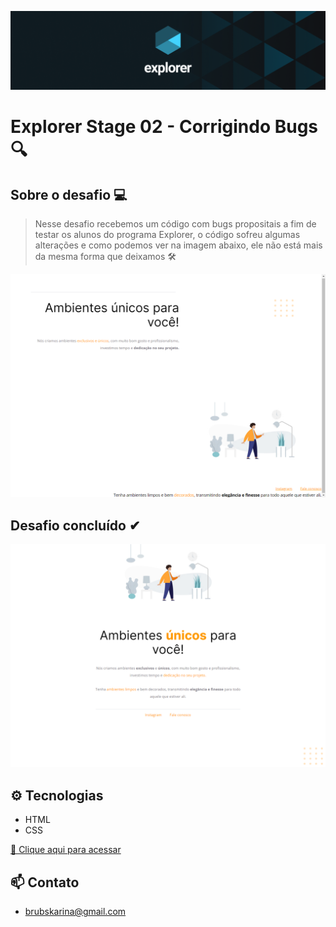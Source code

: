 ![preview](./images/explorer.png)

# Explorer Stage 02 - Corrigindo Bugs 🔍

## Sobre o desafio 💻

>Nesse desafio recebemos um código com bugs propositais a fim de testar os alunos do programa Explorer, o código sofreu algumas alterações e como podemos ver na imagem abaixo, ele não está mais da mesma forma que deixamos 🛠


![preview](./images/preview1.png)


## Desafio concluído ✔
![preview](./images/preview.png)



## ⚙ Tecnologias
- HTML
- CSS

[🔗 Clique aqui para acessar](https://brunakarina.github.io./corrigindo-bugs/)


## 📫 Contato
- brubskarina@gmail.com